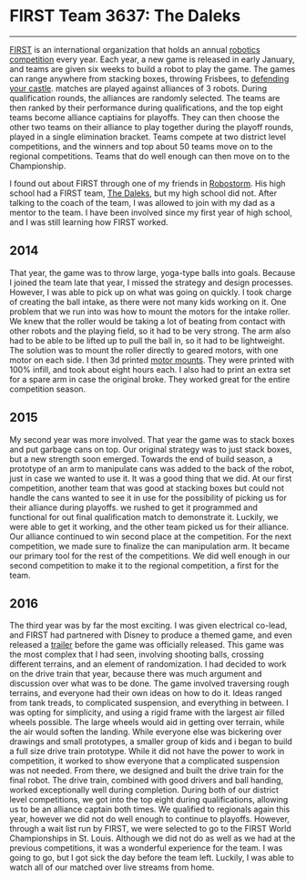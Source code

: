 # FIRST Team 3637: The Daleks
---

[FIRST](http://www.firstinspires.org/) is an international organization that holds an annual [robotics competition](http://www.firstinspires.org/robotics/frc) every year. Each year, a new game is released in early January, and teams are given six weeks to build a robot to play the game. The games can range anywhere from stacking boxes, throwing Frisbees, to [defending your castle](http://www.firstinspires.org/sites/default/files/uploads/resource_library/frc/first-stronghold-game-onepage.pdf). matches are played against alliances of 3 robots. During qualification rounds, the alliances are randomly selected. The teams are then ranked by their performance during qualifications, and the top eight teams become alliance captiains for playoffs. They can then choose the other two teams on their alliance to play together during the playoff rounds, played in a single elimination bracket. Teams compete at two district level competitions, and the winners and top about 50 teams move on to the regional competitions. Teams that do well enough can then move on to the Championship.

I found out about FIRST through one of my friends in [Robostorm](Robostorm.md). His high school had a FIRST team, [The Daleks](http://team3637.org), but my high school did not. After talking to the coach of the team, I was allowed to join with my dad as a mentor to the team. I have been involved since my first year of high school, and I was still learning how FIRST worked.

## 2014

That year, the game was to throw large, yoga-type balls into goals. Because I joined the team late that year, I missed the strategy and design processes. However, I was able to pick up on what was going on quickly. I took charge of creating the ball intake, as there were not many kids working on it. One problem that we run into was how to mount the motors for the intake roller. We knew that the roller would be taking a lot of beating from contact with other robots and the playing field, so it had to be very strong. The arm also had to be able to be lifted up to pull the ball in, so it had to be lightweight. The solution was to mount the roller directly to geared motors, with one motor on each side. I then 3d printed [motor mounts](http://www.thingiverse.com/thing:237315). They were printed with 100% infill, and took about eight hours each. I also had to print an extra set for a spare arm in case the original broke. They worked great for the entire competition season.

## 2015

My second year was more involved. That year the game was to stack boxes and put garbage cans on top. Our original strategy was to just stack boxes, but a new strength soon emerged. Towards the end of build season, a prototype of an arm to manipulate cans was added to the back of the robot, just in case we wanted to use it. It was a good thing that we did. At our first competition, another team that was good at stacking boxes but could not handle the cans wanted to see it in use for the possibility of picking us for their alliance during playoffs. we rushed to get it programmed and functional for out final qualification match to demonstrate it. Luckily, we were able to get it working, and the other team picked us for their alliance. Our alliance continued to win second place at the competition. For the next competition, we made sure to finalize the can manipulation arm. It became our primary tool for the rest of the competitions. We did well enough in our second competition to make it to the regional competition, a first for the team.

## 2016

The third year was by far the most exciting. I was given electrical co-lead, and FIRST had partnered with Disney to produce a themed game, and even released a [trailer](http://www.firstinspires.org/robotics/frc/welcome-to-first-stronghold) before the game was officially released. This game was the most complex that I had seen, involving shooting balls, crossing different terrains, and an element of randomization. I had decided to work on the drive train that year, because there was much argument and discussion over what was to be done. The game involved traversing rough terrains, and everyone had their own ideas on how to do it. Ideas ranged from tank treads, to complicated suspension, and everything in between. I was opting for simplicity, and using a rigid frame with the largest air filled wheels possible. The large wheels would aid in getting over terrain, while the air would soften the landing. While everyone else was bickering over drawings and small prototypes, a smaller group of kids and i began to build a full size drive train prototype. While it did not have the power to work in competition, it worked to show everyone that a complicated suspension was not needed. From there, we designed and built the drive train for the final robot. The drive train, combined with good drivers and ball handing, worked exceptionally well during completion. During both of our district level competitions, we got into the top eight during qualifications, allowing us to be an alliance captain both times. We qualified to regionals again this year, however we did not do well enough to continue to playoffs. However, through a wait list run by FIRST, we were selected to go to the FIRST World Championships in St. Louis. Although we did not do as well as we had at the previous competitions, it was a wonderful experience for the team. I was going to go, but I got sick the day before the team left. Luckily, I was able to watch all of our matched over live streams from home.
